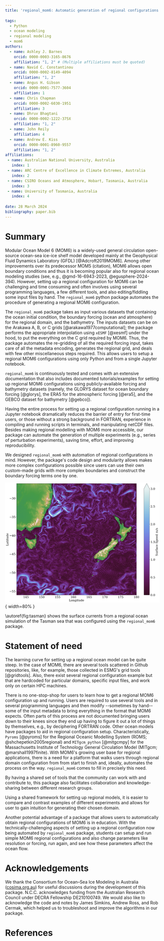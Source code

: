 ```yaml
---
title: 'regional_mom6: Automatic generation of regional configurations for the Modular Ocean Model 6 in Python'

tags:
  - Python
  - ocean modeling
  - regional modeling
  - mom6
authors:
  - name: Ashley J. Barnes
    orcid: 0000-0003-3165-8676
    affiliation: "1, 2" # (Multiple affiliations must be quoted)
  - name: Navid C. Constantinou
    orcid: 0000-0002-8149-4094
    affiliation: "1, 2"
  - name: Angus H. Gibson
    orcid: 0000-0001-7577-3604
    affiliation: 1
  - name: Chris Chapman
    orcid: 0000-0002-6030-1951
    affiliation: 3
  - name: Dhruv Bhagtani
    orcid: 0000-0002-1222-375X
    affiliation: "1, 2"
  - name: John Reily
    affiliation: 4
  - name: Andrew E. Kiss
    orcid: 0000-0001-8960-9557
    affiliation: "1, 2"
affiliations:
 - name: Australian National University, Australia
   index: 1
 - name: ARC Centre of Excellence in Climate Extremes, Australia
   index: 2
 - name: CSIRO Oceans and Atmosphere, Hobart, Tasmania, Australia
   index: 3
 - name: University of Tasmania, Australia
   index: 4

date: 28 March 2024
bibliography: paper.bib
---
```



# Summary

Modular Ocean Model 6 (MOM6) is a widely-used general circulation open-source ocean-sea ice-ice shelf model developed mainly at the Geophysical Fluid Dynamics Laboratory (GFDL) [@Adcroft2019MOM6].
Among other improvements over its predecessor MOM5 (citation), MOM6 allows open boundary conditions and thus it is becoming popular also for regional ocean modeling studies (see, e.g., @gmd-16-6943-2023, @egusphere-2024-394).
However, setting up a regional configuration for MOM6 can be challenging and time consuming and often involves using several programming languages, a few different tools, and also editing/fiddling some input files by hand.
The `regional_mom6` python package automates the procedure of generating a regional MOM6 configuration.

The `regional_mom6` package takes as input various datasets that containing the ocean initial condition, the boundary forcing (ocean and atmosphere) for the regional domain, and the bathymetry.
The inputs datasets can be on the Arakawa A, B, or C grids [@arakawa1977computational]; the package performs the appropriate interpolation using `xESMF` [@xesmf] under the hood, to put the everything on the C grid required by MOM6.
Thus, the package automates the re-gridding of all the required forcing input, takes care of all the metadata encoding, generates the regional grid, and deals with few other miscellaneous steps required.
This allows users to setup a regional MOM6 configurations using only Python and from a single Jupyter notebook.

<!-- The `regional_mom6` package takes raw files containing the initial condition, the boundary forcing, and bathymetry.
These inputs can be on the Arakawa A, B, or C grids, and the package performs the appropriate interpolation using `xESMF` [@xesmf] onto the C grid required by MOM6.
This base grid can either be constructed based on the user's desired resolution and choice of pre-configured options, or the user can provide their own horizontal or vertical grids.
In either case, the package then handles the coordinates, dimensions, metadata and encoding to ensure that the final input files are in the format expected by MOM6.
Additionally, the tricky case of a `seam' in the longitude of the raw input data (for instance at -180 and 180) is handled automatically, removing the need for any preprocessing of the data. 
The package also comes with pre-configured run directories, which can be automatically copied and modified to match the user's experiment.
Subsequently, a user need only copy a demo notebook, modify the longitude, latitude and resolution, and simply by running the notebook from start to finish will generate all they need for running a MOM6 experiment in their domain of interest. -->

`regional_mom6` is continuously tested and comes with an extensive documentation that also includes documented tutorials/examples for setting up regional MOM6 configurations using publicly-available forcing and bathymetry datasets (namely, the GLORYS dataset for ocean boundary forcing [@glorys], the ERA5 for the atmospheric forcing [@era5], and the GEBCO dataset for bathymetry [@gebco]).

Having the entire process for setting up a regional configuration running in a Jupyter notebook dramatically reduces the barrier of entry for first-time users, or those without a strong background in FORTRAN, experience in compiling and running scripts in terminals, and manipulating netCDF files.
Besides making regional modelling with MOM6 more accessible, our package can automate the generation of multiple experiments (e.g., series of perturbation experiments), saving time, effort, and improving reproducibility. 

We designed `regional_mom6` with automation of regional configurations in mind.
However, the package's code design and modularity allows makes more complex configurations possible since users can use their own custom-made grids with more complex boundaries and construct the boundary forcing terms one by one.

![A snapshot of the ocean surface currents from a MOM6 regional simulation of the Tasman sea. The simulation is forced by GLORYS and ERA5 reanalyses datasets and configured with a horizontal resolution of 1/80th degree and 100 vertical levels (see @tasmantides for the source code). \label{fig:tasman}](tasman_speed.png){ width=80% }

\autoref{fig:tasman} shows the surface currents from a regional ocean simulation of the Tasman sea that was configured using the `regional_mom6` package.

# Statement of need

The learning curve for setting up a regional ocean model can be quite steep.
In the case of MOM6, there are several tools scattered in Github repositories, like, for example, those collected in ESMG's grid tools [@gridtools].
Also, there exist several regional configuration example but that are hardcoded for particular domains, specific input files, and work only on certain HPC machines.

There is no one-stop-shop for users to learn how to get a regional MOM6 configuration up and running.
Users are required to use several tools and in several programming languages and then modify --sometimes by hand-- some of the input metadata to bring everything in the format that MOM6 expects.
Often parts of this process are not documented bringing users down to their knees since they end up having to figure it out a lot of things by themselves, e.g., by deciphering FORTRAN code.
Other ocean models have packages to aid in regional configuration setup.
Characteristically, `Pyroms` [@pyroms] for the Regional Oceanic Modelling System (ROMS; @shchepetkin2005regional) and `MITgcm_python` [@mitgcmpy] for the Massachusetts Institute of Technology General Circulation Model (MITgcm; @marshall1997finite).
With MOM6's growing user base for regional applications, there is a need for a platform that walks users through regional domain configuration from from start to finish and, ideally, automates the process on the way.
`regional_mom6` comes to fill in precisely this need.

<!-- A package also provides a standardised way of setting up regional models, allowing for more efficient troubleshooting. 
This is particularly important as the MOM6 boundary code is still under active development, meaning that an old example found Github may not work as intended with a newer executable.
Currently, it is difficult to discern what the best model settings are for a particular experiment with a given MOM6 executable. 
However, having different releases of a python package tied to releases of the MOM6 executable will help users avoid difficult to diagnose compatibility errors between the MOM6 codebase, input file formats and parameter files. -->

By having a shared set of tools that the community can work with and contribute to, this package also facilitates collaboration and knowledge-sharing between different research groups.
<!-- For instance, the Australian ocean modelling community built a set of tools known as the COSIMA Cookbook (cite github repo).
Alongside the tools grew a set of contributed examples for post-processing and analysis of model outputs. -->
Using a shared framework for setting up regional models, it is easier to compare and contrast examples of different experiments and allows for user to gain intuition for generating their chosen domain.

Another potential advantage of a package that allows users to automatically obtain regional configurations of MOM6 is in education.
With the technically-challenging aspects of setting up a regional configuration now being automated by `regional_mom6` package, students can setup and run simple MOM6 regional configurations and also change parameters like resolution or forcing, run again, and see how these parameters affect the ocean flow.

# Acknowledgements

We thank the Consortium for Ocean–Sea Ice Modeling in Australia ([cosima.org.au](https://cosima.org.au)) for useful discussions during the development of this package.
N.C.C. acknowledges funding from the Australian Research Council under DECRA Fellowship DE210100749.
We would also like to acknowledge the code and notes by James Simkins, Andrew Ross, and Rob Cermak, which helped us to troubleshoot and improve the algorithms in our package.

# References
